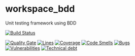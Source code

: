# workspace_bdd
Unit testing framework using BDD

[![Build Status](https://travis-ci.com/akshayca/workspace_bdd.svg?branch=master)](https://travis-ci.com/akshayca/workspace_bdd)

[![Quality Gate](https://sonarcloud.io/api/project_badges/measure?project=workspace_bdd%3Aworkspace_bdd&metric=alert_status)](https://sonarcloud.io/dashboard?id=workspace_bdd%3Aworkspace_bdd) [![Lines](https://sonarcloud.io/api/project_badges/measure?project=workspace_bdd%3Aworkspace_bdd&metric=ncloc)](https://sonarcloud.io/dashboard?id=workspace_bdd%3Aworkspace_bdd) [![Coverage](https://sonarcloud.io/api/project_badges/measure?project=workspace_bdd%3Aworkspace_bdd&metric=coverage)](https://sonarcloud.io/dashboard?id=workspace_bdd%3Aworkspace_bdd) [![Code Smells](https://sonarcloud.io/api/project_badges/measure?project=workspace_bdd%3Aworkspace_bdd&metric=code_smells)](https://sonarcloud.io/dashboard?id=workspace_bdd%3Aworkspace_bdd) [![Bugs](https://sonarcloud.io/api/project_badges/measure?project=workspace_bdd%3Aworkspace_bdd&metric=bugs)](https://sonarcloud.io/dashboard?id=workspace_bdd%3Aworkspace_bdd) [![Vulnerabilities](https://sonarcloud.io/api/project_badges/measure?project=workspace_bdd%3Aworkspace_bdd&metric=vulnerabilities)](https://sonarcloud.io/dashboard?id=workspace_bdd%3Aworkspace_bdd) [![Technical debt](https://sonarcloud.io/api/project_badges/measure?project=workspace_bdd%3Aworkspace_bdd&metric=sqale_index)](https://sonarcloud.io/dashboard?id=workspace_bdd%3Aworkspace_bdd)
